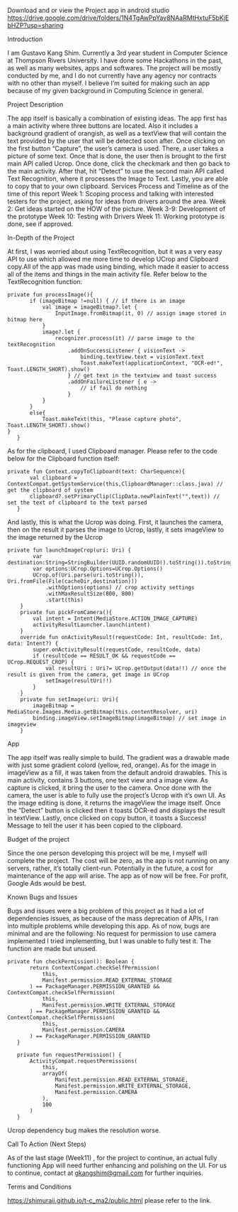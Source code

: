 Download and or view the Project app in android studio
https://drive.google.com/drive/folders/1N4TgAwPpYav8NAaRMtHxtuF5bKjEbHZP?usp=sharing

Introduction

I am Gustavo Kang Shim. Currently a 3rd year student in Computer Science at Thompson Rivers University.
I have done some Hackathons in the past, as well as many websites, apps and softwares.
The project will be mostly conducted by me, and I do not currently have any agency nor contracts with no other than myself.
I believe I’m suited for making such an app because of my given background in Computing Science in general.

Project Description

The app itself is basically a combination of existing ideas. The app first has a main activity where three buttons are located. Also it includes a background gradient of orangish, as well as a textView that will contain the text provided by the user that will be detected soon after. Once clicking on the first button “Capture”, the user’s camera is used. There, a user takes a picture of some text. Once that is done, the user then is brought to the first main API called Ucrop. Once done, click the checkmark and then go back to the main activity. After that, hit “Detect” to use the second main API called Text Recognition, where it processes the Image to Text. Lastly, you are able to copy that to your own clipboard.
Services Process and Timeline as of the time of this report
Week 1: Scoping process and talking with interested testers for the project, asking for ideas from drivers around the area.
Week 2: Get ideas started on the HOW of the picture.
Week 3-9: Development of the prototype
Week 10: Testing with Drivers
Week 11: Working prototype is done, see if approved.

In-Depth of the Project

At first, I was worried about using TextRecognition, but it was a very easy API to use which allowed me more time to develop UCrop and Clipboard copy.All of the app was made using binding, which made it easier to access all of the items and things in the main activity file.
Refer below to the TextRecognition function:
 ~~~
private fun processImage(){
        if (imageBitmap !=null) { // if there is an image
            val image = imageBitmap?.let {
                InputImage.fromBitmap(it, 0) // assign image stored in bitmap here
            }
            image?.let {
                recognizer.process(it) // parse image to the textRecognition
                    .addOnSuccessListener { visionText ->
                        binding.textView.text = visionText.text
                        Toast.makeText(applicationContext, "OCR-ed!", Toast.LENGTH_SHORT).show()
                    } // get text in the textview and toast success
                    .addOnFailureListener { e ->
                        // if fail do nothing
                    }
            }
        }
        else{
            Toast.makeText(this, "Please capture photo", Toast.LENGTH_SHORT).show()
}
    }
~~~  
As for the clipboard, I used Clipboard manager. Please refer to the code below for the Clipboard function itself:
 ~~~
private fun Context.copyToClipboard(text: CharSequence){
        val clipboard = ContextCompat.getSystemService(this,ClipboardManager::class.java) // get the clipboard of system
        clipboard?.setPrimaryClip(ClipData.newPlainText("",text)) // set the text of clipboard to the text parsed
    }
~~~
And lastly, this is what the Ucrop was doing. First, it launches the camera, then on the result it parses the image to Ucrop, lastly, it sets imageView to the image returned by the Ucrop
~~~
private fun launchImageCrop(uri: Uri) {
        var destination:String=StringBuilder(UUID.randomUUID().toString()).toString()
        var options:UCrop.Options=UCrop.Options()
        UCrop.of(Uri.parse(uri.toString()), Uri.fromFile(File(cacheDir,destination)))
            .withOptions(options) // crop activity settings
            .withMaxResultSize(800, 800)
            .start(this)
    }
    private fun pickFromCamera(){
        val intent = Intent(MediaStore.ACTION_IMAGE_CAPTURE)
        activityResultLauncher.launch(intent)
    }
    override fun onActivityResult(requestCode: Int, resultCode: Int, data: Intent?) {
        super.onActivityResult(requestCode, resultCode, data)
        if (resultCode == RESULT_OK && requestCode == UCrop.REQUEST_CROP) {
            val resultUri : Uri?= UCrop.getOutput(data!!) // once the result is given from the camera, get image in UCrop
            setImage(resultUri!!)
        }
    }
    private fun setImage(uri: Uri){
        imageBitmap = MediaStore.Images.Media.getBitmap(this.contentResolver, uri)
        binding.imageView.setImageBitmap(imageBitmap) // set image in imageview
    }
~~~ 
App

The app itself was really simple to build. The gradient was a drawable made with just some gradient colord (yellow, red, orange). As for the image in imageView as a fill, it was taken from the default android drawables. 
 This is main activity, contains 3 buttons, one text view and a image view.
 As capture is clicked, it bring the user to the camera.
 Once done with the camera, the user is able to fully use the project’s Ucrop with it’s own UI.
 As the image editing is done, it returns the imageView the image itself. Once the “Detect” button is clicked  then it toasts OCR-ed and displays the result in textView. 
 Lastly, once clicked on copy button, it toasts a Success! Message to tell the user it has been copied to the clipboard.
 
Budget of the project

Since the one person developing this project will be me, I myself will complete the project.
The cost will be zero, as the app is not running on any servers, rather, it’s totally client-run.
Potentially in the future, a cost for maintenance of the app will arise. The app as of now will be free. For profit, Google Ads would be best.

Known Bugs and Issues

Bugs and issues were a big problem of this project as it had a lot of dependencies issues, as because of the mass deprecation of APIs, I ran into multiple problems while developing this app. As of now, bugs are minimal and are the following:
No request for permission to use camera implemented
I tried implementing, but I was unable to fully test it. The function are made but unused.
 ~~~
 private fun checkPermission(): Boolean {
        return ContextCompat.checkSelfPermission(
            this,
            Manifest.permission.READ_EXTERNAL_STORAGE
        ) == PackageManager.PERMISSION_GRANTED && 
ContextCompat.checkSelfPermission(
            this,
            Manifest.permission.WRITE_EXTERNAL_STORAGE
        ) == PackageManager.PERMISSION_GRANTED && 
ContextCompat.checkSelfPermission(
            this,
            Manifest.permission.CAMERA
        ) == PackageManager.PERMISSION_GRANTED
    }

    private fun requestPermission() {
        ActivityCompat.requestPermissions(
            this,
            arrayOf(
                Manifest.permission.READ_EXTERNAL_STORAGE,
                Manifest.permission.WRITE_EXTERNAL_STORAGE,
                Manifest.permission.CAMERA
            ),
            100
        )
    }
 ~~~
Ucrop dependency bug makes the resolution worse.

Call To Action  (Next Steps)

As of the last stage (Week11) , for the project to continue, an 
actual fully functioning App will need further enhancing and polishing on the UI. 
For us to continue, contact at gkangshim@gmail.com for further inquiries.

Terms and Conditions

https://shimuraii.github.io/t-c_ma2/public.html please refer to the link.

